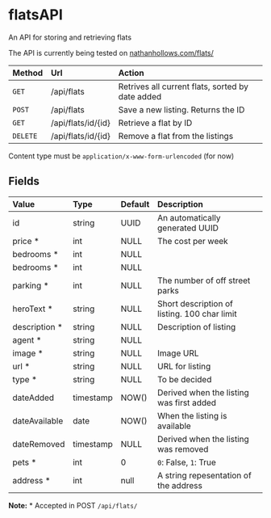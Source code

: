 # flatsAPI
An API for storing and retrieving flats

The API is currently being tested on [nathanhollows.com/flats/](https://nathanhollows.com/flats/)

| Method | Url | Action |
|:------ |:--- |:------ |
| `GET`  | /api/flats | Retrives all current flats, sorted by date added |
| `POST` | /api/flats | Save a new listing. Returns the ID | 
| `GET`  | /api/flats/id/{id} | Retrieve a flat by ID |
| `DELETE` | /api/flats/id/{id} | Remove a flat from the listings |

Content type must be `application/x-www-form-urlencoded` (for now)

## Fields

| Value | Type | Default | Description |
|:----- |:---- |:------- | :---------- |
| id | string | UUID | An automatically generated UUID |
| price * | int | NULL | The cost per week |
| bedrooms * | int | NULL | |
| bedrooms * | int | NULL | |
| parking * | int | NULL | The number of off street parks |
| heroText * | string | NULL | Short description of listing. 100 char limit |
| description * | string | NULL | Description of listing |
| agent * | string | NULL | |
| image * | string | NULL | Image URL |
| url * | string | NULL | URL for listing |
| type * | string | NULL | To be decided |
| dateAdded | timestamp | NOW() | Derived when the listing was first added |
| dateAvailable | date | NOW() | When the listing is available |
| dateRemoved | timestamp | NULL | Derived when the listing was removed |
| pets * | int | 0 | `0`: False, `1`: True |
| address * | int | null | A string repesentation of the address |

**Note:** * Accepted in POST `/api/flats/`
